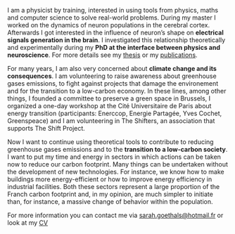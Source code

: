 I am a physicist by training, interested in using tools from physics, maths and computer science to solve real-world problems. During my master I worked on the dynamics of neuron populations in the cerebral cortex. Afterwards I got interested in the influence of neuron’s shape on **electrical signals generation in the brain**. I investigated this relationship theoretically and experimentally during my **PhD at the interface between physics and neuroscience**. For more details see my [thesis](https://sagoethals.github.io/assets/docs/thèse_Sarah_Goethals.pdf) or my [publications](https://sagoethals.github.io/publications/).

For many years, I am also very concerned about **climate change and its consequences**. I am volunteering to raise awareness about greenhouse gases emissions, to fight against projects that damage the environement and for the transition to a low-carbon economy. In these lines, among other things, I founded a committee to preserve a green space in Brussels, I organized a one-day workshop at the Cité Universitaire de Paris about energy transition (participants: Enerccop, Energie Partagée, Yves Cochet, Greenspeace) and I am volunteering in The Shifters, an association that supports The Shift Project.

Now I want to continue using theoretical tools to contribute to reducing greenhouse gases emissions and to the **transition to a low-carbon society**. I want to put my time and energy in sectors in which actions can be taken now to reduce our carbon footprint. Many things can be undertaken without the development of new technologies. For instance, we know how to make buildings more energy-efficient or how to improve energy efficiency in industrial facilities. Both these sectors represent a large proportion of the Franch carbon footprint and, in my opinion, are much simpler to initiate than, for instance, a massive change of behavior within the population.

For more information you can contact me via [sarah.goethals@hotmail.fr](mailto:sarah.goethals@hotmail.fr) or look at my [CV](https://sagoethals.github.io/cv/)
